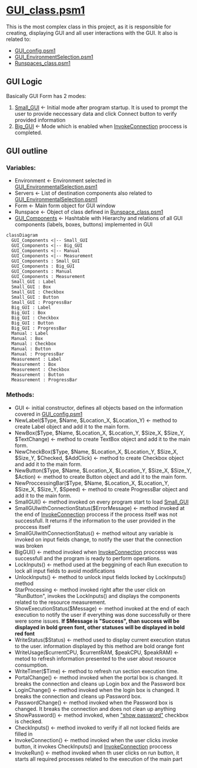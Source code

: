 # [GUI_class.psm1](/Main/GUI_class.psm1)
This is the most complex class in this project, as it is responsible for creating, displaying GUI and all user interactions with the GUI. It also is related to:
 - [GUI_config.psm1](/Docs/GUI_config.md)
 - [GUI_EnvironmentSelection.psm1](/Docs/GUI_EnvironmentSelection.md)
 - [Runspaces_class.psm1](/Docs/Runspace_class.md)

## GUI Logic
Basically GUI Form has 2 modes:
1. [Small_GUI](/Screenshots/Initial_View.png) <- Initial mode after program startup. It is used to prompt the user to provide neccessary data and click Connect button to verify provided information
2. [Big_GUI](/Screenshots/Connected.png) <- Mode which is enabled when [InvokeConnection](/Docs/GUI_config.md) proccess is completed.

## GUI outline
### Variables:
- Environment <- Environment selected in [GUI_EnvironmentalSelection.psm1](/Docs/GUI_EnvironmentSelection.md)
- Servers <- List of destination components also related to [GUI_EnvironmentalSelection.psm1](/Docs/GUI_EnvironmentSelection.md)
- Form  <- Main form object for GUI window
- Runspace <- Object of class defined in [Runspace_class.psm1](/Docs/Runspace_class.md)
- [GUI_Components](/Docs/GUI_Components.md) <- Hashtable with Hierarchy and relations of all GUI components (labels, boxes, buttons) implemented in GUI
```mermaid
classDiagram
  GUI_Components <|-- Small_GUI
  GUI_Components <|-- Big_GUI
  GUI_Components <|-- Manual
  GUI_Components <|-- Measurement
  GUI_Components : Small_GUI
  GUI_Components : Big_GUI
  GUI_Components : Manual
  GUI_Components : Measurement
  Small_GUI : Label
  Small_GUI : Box
  Small_GUI : Checkbox
  Small_GUI : Button
  Small_GUI : ProgressBar
  Big_GUI : Label
  Big_GUI : Box
  Big_GUI : Checkbox
  Big_GUI : Button
  Big_GUI : ProgressBar
  Manual : Label
  Manual : Box
  Manual : Checkbox
  Manual : Button
  Manual : ProgressBar
  Measurement : Label
  Measurement : Box
  Measurement : Checkbox
  Measurement : Button
  Measurement : ProgressBar
```

### Methods:
- GUI <- initial constructor, defines all objects based on the information covered in [GUI_config.psm1](/Docs/GUI_config.md)
- NewLabel($Type, $Name, $Location_X, $Location_Y) <- method to create Label object and add it to the main form.
- NewBox($Type, $Name, $Location_X, $Location_Y, $Size_X, $Size_Y, $TextChange) <- method to create TextBox object and add it to the main form.
- NewCheckBox($Type, $Name, $Location_X, $Location_Y, $Size_X, $Size_Y, $Checked, $AddClick) <- method to create Checkbox object and add it to the main form.
- NewButton($Type, $Name, $Location_X, $Location_Y, $Size_X, $Size_Y, $Action) <- method to create Button object and add it to the main form.
- NewProccessingBar($Type, $Name, $Location_X, $Location_Y, $Size_X, $Size_Y, $Speed) <- method to create ProgressBar object and add it to the main form.
- SmallGUI() <- method invoked on every program start to load [Small_GUI](#gui-logic)
- SmallGUIwithConnectionStatus($ErrorMessage) <- method invoked at the end of [InvokeConnection](/Docs/GUI_config.md) proccess if the process itself was not successfull. It returns if the information to the user provided in the proccess itself
- SmallGUIwithConnectionStatus() <- method witout any variable is invoked on input fields change, to notify the user that the connection was broken
- BigGUI() <- method invoked when [InvokeConnection](/Docs/GUI_config.md) proccess was successfull and the program is ready to perform operations.
- LockInputs() <- method used at the beggining of each Run execution to lock all input fields to avoid modifications
- UnlockInputs() <- method to unlock input fields locked by LockInputs() method
- StarProcessing <- method invoked right after the user click on "RunButton", invokes the LockInputs() and displays the components related to the resource measurement.
- ShowExecutionStatus($Message) <- method invoked at the end of each execution to notify the user if everything was done successfully or there were some issues. **If $Message is "Success", than success will be displayed in bold green font, other statuses will be displayed in bold red font**
- WriteStatus($Status) <- method used to display current execution status to the user. information displayed by this method are bold orange font
- WriteUsage($currentCPU, $currentRAM, $peakCPU, $peakRAM) <- metod to refresh information presented to the user about resource consumption.
- WriteTimer($Time) <- method to refresh run section execution time.
- PortalChange() <- method invoked when the portal box is changed. It breaks the connection and cleans up Login box and the Password box
- LoginChange() <- method invoked when the login box is changed. It breaks the connection and cleans up Password box.
- PasswordChange() <- method invoked when the Password box is changed. It breaks the connection and does not clean up anything
- ShowPassword() <- method invoked, when ["show password"](/Screenshots/Initial_View_Password_Shown.png) checkbox is checked. 
- CheckInputs() <- method invoked to verify if all not locked fields are filled in
- InvokeConnection() <- method invoked when the user clicks invoke button, it invokes CheckInputs() and [InvokeConnection](/Docs/GUI_config.md) proccess
- InvokeRun() <- method invoked when th user clicks on run button, it starts all required processes related to the execution of the main part